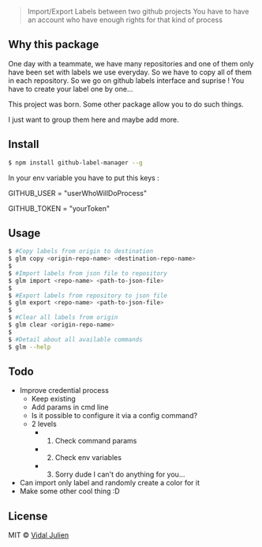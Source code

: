 > Import/Export Labels between two github projects
> You have to have an account who have enough rights for that kind of process

## Why this package

One day with a teammate, we have many repositories and one of them only have been set with 
labels we use everyday. So we have to copy all of them in each repository. So we go on github
labels interface and suprise ! You have to create your label one by one...

This project was born. Some other package allow you to do such things.

I just want to group them here and maybe add more.

## Install

```sh
$ npm install github-label-manager --g
```

In your env variable you have to put this keys :

GITHUB_USER = "userWhoWillDoProcess"

GITHUB_TOKEN = "yourToken"


## Usage

```sh
$ #Copy labels from origin to destination
$ glm copy <origin-repo-name> <destination-repo-name>
$ 
$ #Import labels from json file to repository
$ glm import <repo-name> <path-to-json-file>
$
$ #Export labels from repository to json file  
$ glm export <repo-name> <path-to-json-file>
$
$ #Clear all labels from origin
$ glm clear <origin-repo-name>
$
$ #Detail about all available commands
$ glm --help
```

## Todo

- Improve credential process
  + Keep existing
  + Add params in cmd line
  + Is it possible to configure it via a config command?
  + 2 levels
    * 1) Check command params
    * 2) Check env variables
    * 3) Sorry dude I can't do anything for you...
- Can import only label and randomly create a color for it
- Make some other cool thing :D

## License

MIT © [Vidal Julien](http://www.julien-vidal.fr)

